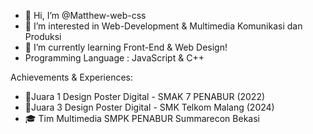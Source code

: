 - 👋 Hi, I’m @Matthew-web-css
- 👀 I’m interested in Web-Development & Multimedia Komunikasi dan Produksi
- 🌱 I’m currently learning Front-End & Web Design!
- Programming Language : JavaScript & C++ 

Achievements & Experiences:
- 🥇Juara 1 Design Poster Digital - SMAK 7 PENABUR (2022)
- 🥉Juara 3 Design Poster Digital - SMK Telkom Malang (2024)
- 🎓 Tim Multimedia SMPK PENABUR Summarecon Bekasi

<!---
Matthew-web-css/Matthew-web-css is a ✨ special ✨ repository because its `README.md` (this file) appears on your GitHub profile.
You can click the Preview link to take a look at your changes.
--->
